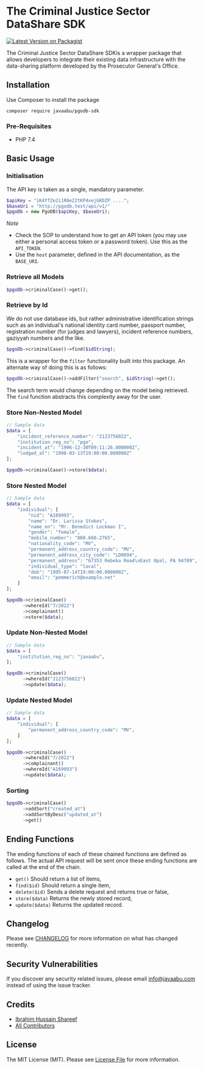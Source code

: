 # The Criminal Justice Sector DataShare SDK

[![Latest Version on Packagist](https://img.shields.io/packagist/v/javaabu/pgodb-sdk.svg?style=flat-square)](https://packagist.org/packages/javaabu/pgodb-sdk)

The Criminal Justice Sector DataShare SDKis a wrapper package that allows developers to integrate their existing data
infrastructure with the data-sharing platform developed by the Prosecutor General's Office.

## Installation
Use Composer to install the package
```bigquery
composer require javaabu/pgodb-sdk
```

### Pre-Requisites
- PHP 7.4 
## Basic Usage
### Initialisation

The API key is taken as a single, mandatory parameter.  

```php
$apiKey = "iK4YfZe2i1RAe22tKP4xejGKDZP ....";
$baseUri = "http://pgodb.test/api/v1/"
$pgoDb = new PgoDB($apiKey, $baseUri);
```

*Note*
- Check the SOP to understand how to get an API token (you may use either a personal access token or a password token). Use this as the `API_TOKEN`. 
- Use the `host` parameter, defined in the API documentation, as the `BASE_URI`.

### Retrieve all Models
```php
$pgoDb->criminalCase()->get();
```
### Retrieve by Id
We do not use database ids, but rather administrative identification strings such as an individual's
national identity card number, passport number, registration number (for judges and lawyers), incident reference numbers, gaziyyah numbers and the like.

```php
$pgoDb->criminalCase()->find($idString);
```
This is a wrapper for the `filter` functionality built into this package. 
An alternate way of doing this is as follows:
```php
$pgoDb->criminalCase()->addFilter("search", $idString)->get();
```
The search term would change depending on the model being retrieved. The `find` function
abstracts this complexity away for the user.

### Store Non-Nested Model

```php
// Sample data  
$data = [
    "incident_reference_number": "2123756022",
    "institution_reg_no": "pgo",
    "incident_at": "1996-12-30T09:11:26.000000Z",
    "lodged_at": "1998-03-13T19:00:00.000000Z"
];

$pgoDb->criminalCase()->store($data);
```

### Store Nested Model

```php
// Sample data  
$data = [
    "individual": [
        "nid": "A169993",
        "name": "Dr. Larissa Stokes",
        "name_en": "Mr. Benedict Lockman I",
        "gender": "female",
        "mobile_number": "860.660.2765",
        "nationality_code": "MV",
        "permanent_address_country_code": "MV",
        "permanent_address_city_code": "LD0894",
        "permanent_address": "67353 Rebeka Road\nEast Opal, PA 94709",
        "individual_type": "local",
        "dob": "1995-07-14T19:00:00.000000Z",
        "email": "pemmerich@example.net"
    ]
];

$pgoDb->criminalCase()
      ->whereId("7/2022")
      ->complainant()
      ->store($data);
```

### Update Non-Nested Model

```php
// Sample data  
$data = [
    "institution_reg_no": "javaabu",
];

$pgoDb->criminalCase()
      ->whereId("2123756022")
      ->update($data);
```

### Update Nested Model

```php
// Sample data  
$data = [
    "individual": [
        "permanent_address_country_code": "MV",
    ]
];

$pgoDb->criminalCase()
      ->whereId("7/2022")
      ->complainant()
      ->whereId("A169993")
      ->update($data);
```

### Sorting 
```php
$pgoDb->criminalCase()
      ->addSort("created_at")
      ->addSortByDesc("updated_at")
      ->get()
````

## Ending Functions
The ending functions of each of these chained functions are defined as follows. 
The actual API request will be sent once these ending functions are called at the end of the chain.

-   `get()` Should return a list of items, 
-   `find($id)` Should return a single item,
-   `delete($id)` Sends a delete request and returns true or false,
-   `store($data)` Returns the newly stored record,
-   `update($data)` Returns the updated record.


## Changelog

Please see [CHANGELOG](CHANGELOG.md) for more information on what has changed recently.

## Security Vulnerabilities

If you discover any security related issues, please email [info@javaabu.com](mailto:info@javaabu.com) instead of using the issue tracker.
## Credits

- [Ibrahim Hussain Shareef](https://github.com/ihshareef)
- [All Contributors](../../contributors)

## License

The MIT License (MIT). Please see [License File](LICENSE.md) for more information.
